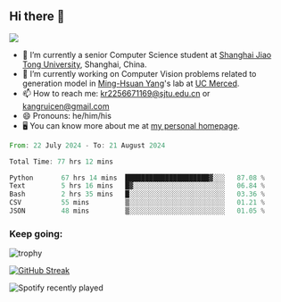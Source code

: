 ## Hi there 👋

![](https://komarev.com/ghpvc/?username=Kr-Panghu)
- 🌱 I’m currently a senior Computer Science student at [Shanghai Jiao Tong University](https://www.sjtu.edu.cn), Shanghai, China.
- 🔭 I’m currently working on Computer Vision problems related to generation model in [Ming-Hsuan Yang](https://faculty.ucmerced.edu/mhyang/)'s lab at [UC Merced](https://www.ucmerced.edu/).
- 📫 How to reach me: kr2256671169@sjtu.edu.cn or kangruicen@gmail.com
- 😄 Pronouns: he/him/his
- 🖥️ You can know more about me at [my personal homepage](https://kr-panghu.github.io).

<!--START_SECTION:waka-->

```rust
From: 22 July 2024 - To: 21 August 2024

Total Time: 77 hrs 12 mins

Python       67 hrs 14 mins  █████████████████████▓░░░   87.08 %
Text         5 hrs 16 mins   █▓░░░░░░░░░░░░░░░░░░░░░░░   06.84 %
Bash         2 hrs 35 mins   █░░░░░░░░░░░░░░░░░░░░░░░░   03.36 %
CSV          55 mins         ▒░░░░░░░░░░░░░░░░░░░░░░░░   01.21 %
JSON         48 mins         ▒░░░░░░░░░░░░░░░░░░░░░░░░   01.05 %
```

<!--END_SECTION:waka-->

<h3 align="left">Keep going:</h3>

![trophy](https://github-profile-trophy.vercel.app/?username=Kr-Panghu&theme=onedark&title=MultiLanguage,Stars,Followers,Repositories,Commits,Experience)

[![GitHub Streak](https://github-readme-streak-stats.herokuapp.com/?user=Kr-Panghu)](https://git.io/streak-stats)

![Spotify recently played](https://spotify-recently-played-readme.vercel.app/api?user=313cmgdfngjjlfotpedtywb7cpca)
